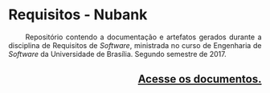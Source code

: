 
# Requisitos - Nubank

<p align="justify">&emsp;&emsp; Repositório contendo a documentação e artefatos gerados durante a disciplina de Requisitos de <i>Software</i>, ministrada no curso de Engenharia de <i>Software</i> da Universidade de Brasília. Segundo semestre de 2017.</p>


## <p align="right"><a href="https://requisitos-2017-2-nubank.github.io/Nubank/">Acesse os documentos.</a></p>
